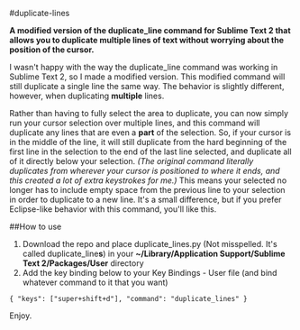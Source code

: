 #duplicate-lines

<p><strong>A modified version of the duplicate_line command for Sublime Text 2 that allows you to duplicate multiple lines of text without worrying about the position of the cursor.</strong><p>

<p>I wasn't happy with the way the duplicate_line command was working in Sublime Text 2, so I made a modified version. This modified command will still duplicate a single line the same way. The behavior is slightly different, however, when duplicating <strong>multiple</strong> lines.</p>

<p>Rather than having to fully select the area to duplicate, you can now simply run your cursor selection over multiple lines, and this command will duplicate any lines that are even a <strong>part</strong> of the selection. So, if your cursor is in the middle of the line, it will still duplicate from the hard beginning of the first line in the selection to the end of the last line selected, and duplicate all of it directly below your selection. <i>(The original command literally duplicates from wherever your cursor is positioned to where it ends, and this created a lot of extra keystrokes for me.)</i> This means your selected no longer has to include empty space from the previous line to your selection in order to duplicate to a new line. It's a small difference, but if you prefer Eclipse-like behavior with this command, you'll like this.</p>

##How to use

<ol>
	<li>Download the repo and place duplicate_lines.py (Not misspelled. It's called duplicate_line<strong>s</strong>) in your <strong>~/Library/Application Support/Sublime Text 2/Packages/User</strong> directory</li>
	<li>Add the key binding below to your Key Bindings - User file (and bind whatever command to it that you want)</li>
</ol>

<pre><code>{ "keys": ["super+shift+d"], "command": "duplicate_lines" }</code></pre>

<p>Enjoy.</p>